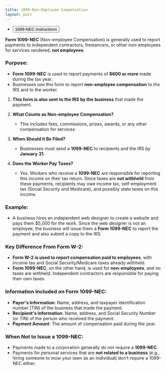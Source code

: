 ```yaml
---
title: 1099-Non-Employee Compensation
layout: post
---
```


<script> function buttonIrsForms() { window.open("https://mcc-us.github.io/ea/others/view.f1099nec"); } </script>
- <button onclick="buttonIrsForms()">1099-NEC Instructions</button>


**Form 1099-NEC** (Non-employee Compensation) is generally used to report payments to independent contractors, freelancers, or other non-employees for services rendered, **not employees**. 

### Purpose:
- **Form 1099-NEC** is used to report payments of **$600 or more** made during the tax year.
- Businesses use this form to report **non-employee compensation** to the IRS and to the worker.

1. **This form is also sent to the IRS by the business** that made the payment.

2. **What Counts as Non-employee Compensation?**
   - This includes fees, commissions, prizes, awards, or any other compensation for services.

3. **When Should It Be Filed?**
   - Businesses must send a **1099-NEC** to recipients and the IRS by **January 31**.

4. **Does the Worker Pay Taxes?**
   - Yes. Workers who receive a **1099-NEC** are responsible for reporting this income on their tax return. Since taxes are **not withheld** from these payments, recipients may owe income tax, self-employment tax (Social Security and Medicare), and possibly state taxes on this income.

### Example:
- A business hires an independent web designer to create a website and pays them $5,000 for the work. Since the web designer is not an employee, the business will issue them a **Form 1099-NEC** to report the payment and also submit a copy to the IRS.

### Key Difference From Form W-2:
- **Form W-2 is used to report compensation paid to employees**, with income tax and Social Security/Medicare taxes already withheld.
- **Form 1099-NEC**, on the other hand, is used for **non-employees**, and no taxes are withheld. Independent contractors are responsible for paying their own taxes.

### Information Included on Form 1099-NEC:
- **Payer's Information**: Name, address, and taxpayer identification number (TIN) of the business that made the payment.
- **Recipient's Information**: Name, address, and Social Security Number (or TIN) of the person who received the payment.
- **Payment Amount**: The amount of compensation paid during the year.

### When Not to Issue a 1099-NEC:
- Payments made to a corporation generally do not require a **1099-NEC**.
- Payments for personal services that are **not related to a business** (e.g., hiring someone to mow your lawn as an individual) don’t require a 1099-NEC either.

